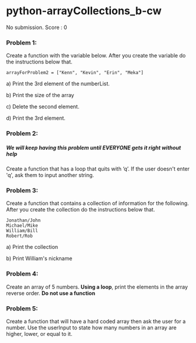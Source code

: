 # python-arrayCollections_b-cw
No submission. Score : 0
### Problem 1:
Create a function with the variable below. After you create the variable do the instructions below that.
```
arrayForProblem2 = ["Kenn", "Kevin", "Erin", "Meka"]
```
a) Print the 3rd element of the numberList.

b) Print the size of the array

c) Delete the second element.

d) Print the 3rd element.

### Problem 2:
##### We will keep having this problem until EVERYONE gets it right without help
Create a function that has a loop that quits with ‘q’. If the user doesn't enter 'q', ask them to input another string.

### Problem 3:
Create a function that contains a collection of information for the following. After you create the collection do the instructions below that.
```
Jonathan/John
Michael/Mike
William/Bill
Robert/Rob
```
a) Print the collection

b) Print William's nickname

### Problem 4:
Create an array of 5 numbers. <strong>Using a loop</strong>, print the elements in the array reverse order. <strong>Do not use a function</strong>

### Problem 5:
Create a function that will have a hard coded array then ask the user for a number. Use the userInput to state how many numbers in an array are higher, lower, or equal to it.
